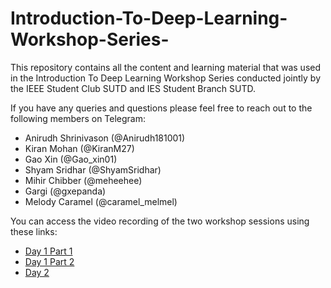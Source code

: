# Introduction-To-Deep-Learning-Workshop-Series-

This repository contains all the content and learning material that was used in the Introduction To Deep Learning Workshop Series conducted jointly by the IEEE Student Club SUTD and IES Student Branch SUTD.

If you have any queries and questions please feel free to reach out to the following members on Telegram:

- Anirudh Shrinivason (@Anirudh181001)
- Kiran Mohan (@KiranM27)
- Gao Xin (@Gao_xin01)
- Shyam Sridhar (@ShyamSridhar)
- Mihir Chibber (@meheehee)
- Gargi (@gxepanda)
- Melody Caramel (@caramel_melmel)

You can access the video recording of the two workshop sessions using these links:

- [Day 1 Part 1]( https://web.microsoftstream.com/video/9c0c2bc6-f864-432b-97df-56496fafc386 )
- [Day 1 Part 2]( https://web.microsoftstream.com/video/927bac05-3842-4933-922c-21b7792518ea )
- [Day 2]( https://web.microsoftstream.com/video/045794da-c1d2-4205-91aa-eea9d80ce140 )


